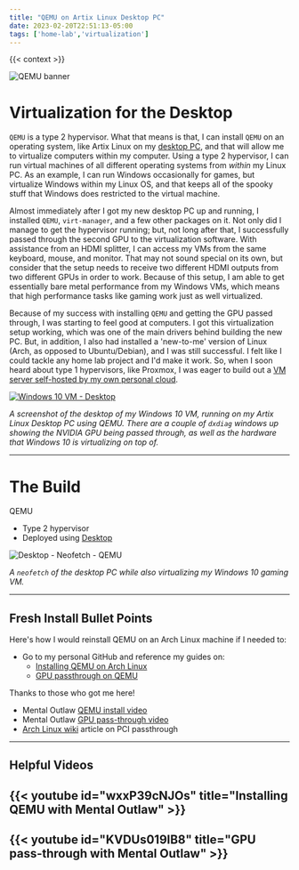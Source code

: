 ```yaml
---
title: "QEMU on Artix Linux Desktop PC"
date: 2023-02-20T22:51:13-05:00
tags: ['home-lab','virtualization']
---
```


{{< context >}}

![QEMU banner](/images/qemu-banner.png)

# Virtualization for the Desktop

`QEMU` is a type 2 hypervisor. What that means is that, I can install `QEMU` on an operating system, like Artix Linux on my [desktop PC](/home-lab/other/desktop), and that will allow me to virtualize computers within my computer. Using a type 2 hypervisor, I can run virtual machines of all different operating systems from *within* my Linux PC. As an example, I can run Windows occasionally for games, but virtualize Windows within my Linux OS, and that keeps all of the spooky stuff that Windows does restricted to the virtual machine.

Almost immediately after I got my new desktop PC up and running, I installed `QEMU`, `virt-manager`, and a few other packages on it. Not only did I manage to get the hypervisor running; but, not long after that, I successfully passed through the second GPU to the virtualization software. With assistance from an HDMI splitter, I can access my VMs from the same keyboard, mouse, and monitor. That may not sound special on its own, but consider that the setup needs to receive two different HDMI outputs from two different GPUs in order to work. Because of this setup, I am able to get essentially bare metal performance from my Windows VMs, which means that high performance tasks like gaming work just as well virtualized.

Because of my success with installing `QEMU` and getting the GPU passed through, I was starting to feel good at computers. I got this virtualization setup working, which was one of the main drivers behind building the new PC. But, in addition, I also had installed a 'new-to-me' version of Linux (Arch, as opposed to Ubuntu/Debian), and I was still successful. I felt like I could tackle any home lab project and I'd make it work. So, when I soon heard about type 1 hypervisors, like Proxmox, I was eager to build out a [VM server self-hosted by my own personal cloud](/home-lab/virtualization/proxmox).

[![Windows 10 VM - Desktop](/images/qemu-win10-desktop.png "Windows 10 VM - Desktop")](/images/qemu-win10-desktop.png)

*A screenshot of the desktop of my Windows 10 VM, running on my Artix Linux Desktop PC using QEMU. There are a couple of `dxdiag` windows up showing the NVIDIA GPU being passed through, as well as the hardware that Windows 10 is virtualizing on top of.*

---

# The Build

QEMU

- Type 2 hypervisor
- Deployed using [Desktop](/home-lab/other/desktop)

![Desktop - Neofetch - QEMU](/images/desktop-with-qemu-windows.png "Desktop - Neofetch - QEMU")

*A `neofetch` of the desktop PC while also virtualizing my Windows 10 gaming VM.*

---

## Fresh Install Bullet Points

Here's how I would reinstall QEMU on an Arch Linux machine if I needed to:

- Go to my personal GitHub and reference my guides on:
    - [Installing QEMU on Arch Linux](https://github.com/DavidVogelxyz/library/blob/master/qemu/install-qemu-arch.md)
    - [GPU passthrough on QEMU](https://github.com/DavidVogelxyz/library/blob/master/qemu/qemu-gpu-passthrough.md)

Thanks to those who got me here!

- Mental Outlaw [QEMU install video](https://www.youtube.com/watch?v=wxxP39cNJOs)
- Mental Outlaw [GPU pass-through video](https://www.youtube.com/watch?v=KVDUs019IB8)
- [Arch Linux wiki](https://wiki.archlinux.org/title/PCI_passthrough_via_OVMF) article on PCI passthrough

---

## Helpful Videos

## {{< youtube id="wxxP39cNJOs" title="Installing QEMU with Mental Outlaw" >}}

## {{< youtube id="KVDUs019IB8" title="GPU pass-through with Mental Outlaw" >}}
